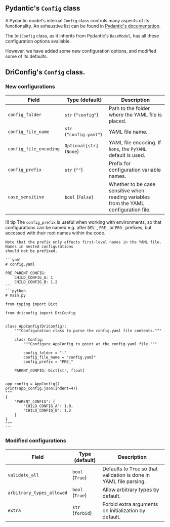 ## Pydantic's `Config` class
A Pydantic model's internal `Config` class controls many aspects of its functionality.
An exhaustive list can be found in [Pydantic's documentation](https://pydantic-docs.helpmanual.io/usage/model_config/).

The `DriConfig` class, as it inherits from Pydantic's `BaseModel`, has all these configuration options available.

However, we have added some new configuration options, and modified some of its defaults.

## DriConfig's `Config` class.

### New configurations

| Field            | Type (default)         | Description                                      |
|------------------|---------------|--------------------------------------------------|
| `config_folder`  | `str` (`"config"`)     | Path to the folder where the YAML file is placed. |
| `config_file_name` | `str` (`"config.yaml"`)        | YAML file name. |
| `config_file_encoding` | `Optional[str]` (`None`) | YAML file encoding. If `None`, the `PyYAML` default is used. |
| `config_prefix`  | `str` (`""`)        | Prefix for configuration variable names. |
| `case_sensitive` | `bool` (`False`) | Whether to be case sensitive when reading variables from the YAML configuration file. |

!!! tip
    The `config_prefix` is useful when working with environments, so that configurations can be named e.g. after
    `DEV_`, `PRE_` or `PRO_` prefixes, but accessed with their root names within the code.

    Note that the prefix only affects first-level names in the YAML file. Names in nested configurations
    should not be prefixed.

    ```yaml
    # config.yaml

    PRE_PARENT_CONFIG:
        CHILD_CONFIG_A: 1
        CHILD_CONFIG_B: 1.2
    ```
    ```python
    # main.py

    from typing import Dict

    from driconfig import DriConfig


    class AppConfig(DriConfig):
        """Configuration class to parse the config.yaml file contents."""

        class Config:
            """Configure AppConfig to point at the config.yaml file."""

            config_folder = "."
            config_file_name = "config.yaml"
            config_prefix = "PRE_"

        PARENT_CONFIG: Dict[str, float]


    app_config = AppConfig()
    print(app_config.json(indent=4))
    """
    {
        "PARENT_CONFIG": {
            "CHILD_CONFIG_A": 1.0,
            "CHILD_CONFIG_B": 1.2
        }
    }
    """
    ```

### Modified configurations

| Field            | Type (default)         | Description                                      |
|------------------|---------------|--------------------------------------------------|
| `validate_all` | `bool` (`True`) | Defaults to `True` so that validation is done in YAML file parsing. |
| `arbitrary_types_allowed` | `bool` (`True`) | Allow arbitrary types by default. |
| `extra` | `str` (`forbid`) | Forbid extra arguments on initialization by default. |
